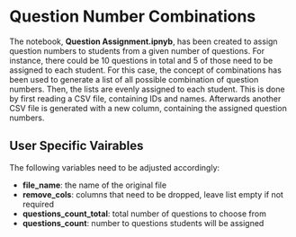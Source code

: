 # Question Number Combinations
The notebook, **Question Assignment.ipnyb**, has been created to assign question numbers to students from a given number of questions. For instance, there could be 10 questions in total and 5 of those need to be assigned to each student. For this case, the concept of combinations has been used to generate a list of all possible combination of question numbers. Then, the lists are evenly assigned to each student. This is done by first reading a CSV file, containing IDs and names. Afterwards another CSV file is generated with a new column, containing the assigned question numbers.

## User Specific Vairables
The following variables need to be adjusted accordingly:
* **file_name**: the name of the original file
* **remove_cols**: columns that need to be dropped, leave list empty if not required
* **questions_count_total**: total number of questions to choose from
* **questions_count**: number to questions students will be assigned
